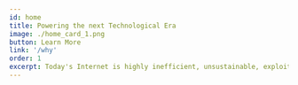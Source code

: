 ```yaml
---
id: home
title: Powering the next Technological Era
image: ./home_card_1.png
button: Learn More
link: '/why'
order: 1
excerpt: Today's Internet is highly inefficient, unsustainable, exploits user data, and is extremely centralized. ThreeFold started from scratch, and built the Internet infrastructure the worlds need for exponential evolution.
---
```



